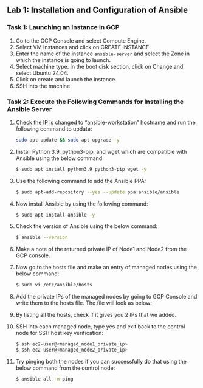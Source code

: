 ## Lab 1: Installation and Configuration of Ansible

### Task 1: Launching an Instance in GCP

1. Go to the GCP Console and select Compute Engine.
2. Select VM Instances and click on CREATE INSTANCE.
3. Enter the name of the instance `ansible-server` and select the Zone in which the instance is going to launch.
4. Select machine type. In the boot disk section, click on Change and select Ubuntu 24.04.
5. Click on create and launch the instance.
6. SSH into the machine

### Task 2: Execute the Following Commands for Installing the Ansible Server

1. Check the IP is changed to “ansible-workstation” hostname and run the following command to update:
    ```bash
    sudo apt update && sudo apt upgrade -y
    ```

2. Install Python 3.9, python3-pip, and wget which are compatible with Ansible using the below command:
    ```bash
    $ sudo apt install python3.9 python3-pip wget -y
    ```

3. Use the following command to add the Ansible PPA:
    ```bash
    $ sudo apt-add-repository --yes --update ppa:ansible/ansible
    ```

4. Now install Ansible by using the following command:
    ```bash
    $ sudo apt install ansible -y
    ```

5. Check the version of Ansible using the below command:
    ```bash
    $ ansible --version
    ```

6. Make a note of the returned private IP of Node1 and Node2 from the GCP console.

7. Now go to the hosts file and make an entry of managed nodes using the below command:
    ```bash
    $ sudo vi /etc/ansible/hosts
    ```

8. Add the private IPs of the managed nodes by going to GCP Console and write them to the hosts file. The file will look as below:

9. By listing all the hosts, check if it gives you 2 IPs that we added.

10. SSH into each managed node, type yes and exit back to the control node for SSH host key verification:
    ```bash
    $ ssh ec2-user@<managed_node1_private_ip>
    $ ssh ec2-user@<managed_node2_private_ip>
    ```

11. Try pinging both the nodes if you can successfully do that using the below command from the control node:
    ```bash
    $ ansible all -m ping
    ```
